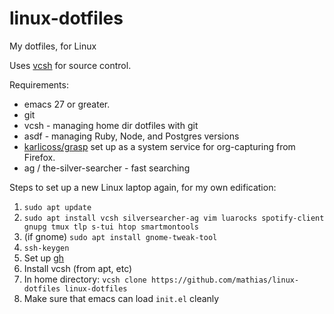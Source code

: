 # linux-dotfiles
My dotfiles, for Linux

Uses [vcsh](https://github.com/RichiH/vcsh) for source control.

Requirements:
* emacs 27 or greater.
* git
* vcsh - managing home dir dotfiles with git
* asdf - managing Ruby, Node, and Postgres versions
* [karlicoss/grasp](https://github.com/karlicoss/grasp) set up as a system service for org-capturing from Firefox.
* ag / the-silver-searcher - fast searching

Steps to set up a new Linux laptop again, for my own edification:

1. `sudo apt update`
1. `sudo apt install vcsh silversearcher-ag vim luarocks spotify-client gnupg tmux tlp s-tui htop smartmontools`
1. (if gnome) `sudo apt install gnome-tweak-tool`
1. `ssh-keygen`
1. Set up [gh](https://github.com/jdxcode/gh)
1. Install vcsh (from apt, etc)
1. In home directory: `vcsh clone https://github.com/mathias/linux-dotfiles linux-dotfiles`
1. Make sure that emacs can load `init.el` cleanly